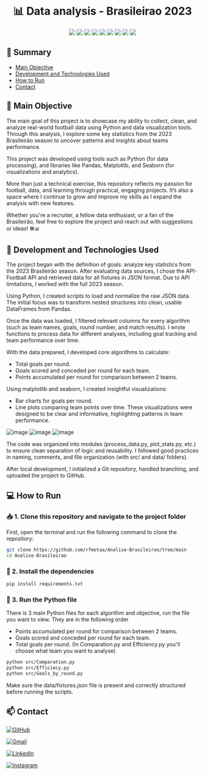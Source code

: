 <h1 align="center">📊 Data analysis - Brasileirao 2023</h1>

<div align="center">
  <img src="https://img.shields.io/badge/Python-3776AB?style=for-the-badge&logo=python&logoColor=white">
  <img src="https://img.shields.io/badge/Pandas-150458?style=for-the-badge&logo=pandas&logoColor=white">
  <img src="https://img.shields.io/badge/NumPy-013243?style=for-the-badge&logo=numpy&logoColor=white">
  <img src="https://img.shields.io/badge/Matplotlib-11557C?style=for-the-badge&logo=matplotlib&logoColor=white">
  <img src="https://img.shields.io/badge/Seaborn-3776AB?style=for-the-badge&logo=python&logoColor=white">
  <img src="https://img.shields.io/badge/JSON-000000?style=for-the-badge&logo=json&logoColor=white">
  <img src="https://img.shields.io/badge/Git-F05032?style=for-the-badge&logo=git&logoColor=white">
  <img src="https://img.shields.io/badge/GitHub-181717?style=for-the-badge&logo=github&logoColor=white">
  <img src="https://img.shields.io/badge/Jupyter-F37626?style=for-the-badge&logo=jupyter&logoColor=white">
</div>

## 📖 Summary 

- [Main Objective](#-main-objective)
- [Development and Technologies Used](#-development-and-technologies-used)
- [How to Run](#-how-to-run)
- [Contact](#-contact)

## 🥅 Main Objective

The main goal of this project is to showcase my ability to collect, clean, and analyze real-world football data using Python and data visualization tools. Through this analysis, I explore some key statistics from the 2023 Brasileirão season to uncover patterns and insights about teams performance.

This project was developed using tools such as Python (for data processing), and libraries like Pandas, Matplotlib, and Seaborn (for visualizations and analytics).

More than just a technical exercise, this repository reflects my passion for football, data, and learning through practical, engaging projects. It’s also a space where I continue to grow and improve my skills as I expand the analysis with new features.

Whether you're a recruiter, a fellow data enthusiast, or a fan of the Brasileirão, feel free to explore the project and reach out with suggestions or ideas! ⚽📊

## 🔨 Development and Technologies Used

The project began with the definition of goals: analyze key statistics from the 2023 Brasileirão season. After evaluating data sources, I chose the API-Football API and retrieved data for all fixtures in JSON format. Due to API limitations, I worked with the full 2023 season.

Using Python, I created scripts to load and normalize the raw JSON data. The initial focus was to transform nested structures into clean, usable DataFrames from Pandas.

Once the data was loaded, I filtered relevant columns for every algorithm (such as team names, goals, round number, and match results). I wrote functions to process data for different analyses, including goal tracking and team performance over time.

With the data prepared, I developed core algorithms to calculate:
- Total goals per round.
- Goals scored and conceded per round for each team.
- Points accumulated per round for comparison between 2 teams.

Using matplotlib and seaborn, I created insightful visualizations:
- Bar charts for goals per round.
- Line plots comparing team points over time. These visualizations were designed to be clear and informative, highlighting patterns in team performance.

![image](https://github.com/user-attachments/assets/664d10ea-a6e1-4a5c-8cc8-07f2edd10d45)
![image](https://github.com/user-attachments/assets/138c38da-3042-4045-a6dd-4cfc4ff256c2)
![image](https://github.com/user-attachments/assets/cb25f932-0b47-4de5-aff4-a927a27d92d9)

The code was organized into modules (process_data.py, plot_stats.py, etc.) to ensure clean separation of logic and reusability. I followed good practices in naming, comments, and file organization (with src/ and data/ folders).

After local development, I initialized a Git repository, handled branching, and uploaded the project to GitHub.

## 💻 How to Run

### 📥 1. Clone this repository and navigate to the project folder
First, open the terminal and run the following command to clone the repository:  
```bash
git clone https://github.com/rfmotaa/Analise-Brasileirao/tree/main
cd Analise-Brasileirao
```

### 📂 2. Install the dependencies
```bash
pip install requirements.txt
```

### 💨 3. Run the Python file 
There is 3 main Python files for each algorithm and objective, run the file you want to view.
They are in the following order
- Points accumulated per round for comparison between 2 teams.
- Goals scored and conceded per round for each team.
- Total goals per round.
(In Comparation.py and Efficiency.py you'll choose what team you want to analyse)
```bash
python src/Comparation.py
python src/Efficiecy.py
python src/Goals_by_round.py
```
Make sure the data/fixtures.json file is present and correctly structured before running the scripts.

## 📫 Contact

[![GitHub](https://img.shields.io/badge/github-%23121011.svg?style=for-the-badge&logo=github&logoColor=white)](https://github.com/rfmotaa)

[![Gmail](https://img.shields.io/badge/Gmail-D14836?style=for-the-badge&logo=gmail&logoColor=white)](mailto:rafaelssoni1000@gmail.com)

[![LinkedIn](https://img.shields.io/badge/linkedin-%230077B5.svg?style=for-the-badge&logo=linkedin&logoColor=white)](https://www.linkedin.com/in/rfmota/)

[![Instagram](https://img.shields.io/badge/Instagram-%23E4405F.svg?style=for-the-badge&logo=Instagram&logoColor=white)](https://www.instagram.com/rf_motaa/)
